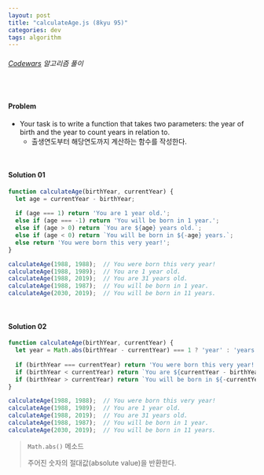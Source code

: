 ```yaml
---
layout: post
title: "calculateAge.js (8kyu 95)"
categories: dev
tags: algorithm
---
```


###### [Codewars](https://www.codewars.com) 알고리즘 풀이

<br>

#### Problem

- Your task is to write a function that takes two parameters: the year of birth and the year to count years in relation to.
  - 출생연도부터 해당연도까지 계산하는 함수를 작성한다.

<br>

#### Solution 01

```js
function calculateAge(birthYear, currentYear) {
  let age = currentYear - birthYear;
  
  if (age === 1) return 'You are 1 year old.';
  else if (age === -1) return 'You will be born in 1 year.';
  else if (age > 0) return `You are ${age} years old.`;
  else if (age < 0) return `You will be born in ${-age} years.`;
  else return 'You were born this very year!';
}

calculateAge(1988, 1988);  // You were born this very year!
calculateAge(1988, 1989);  // You are 1 year old.
calculateAge(1988, 2019);  // You are 31 years old.
calculateAge(1988, 1987);  // You will be born in 1 year.
calculateAge(2030, 2019);  // You will be born in 11 years.
```

<br>

#### Solution 02

```js
function calculateAge(birthYear, currentYear) {
  let year = Math.abs(birthYear - currentYear) === 1 ? 'year' : 'years';
  
  if (birthYear === currentYear) return 'You were born this very year!';
  if (birthYear < currentYear) return `You are ${currentYear - birthYear} ${year} old.`;
  if (birthYear > currentYear) return `You will be born in ${-currentYear + birthYear} ${year}.`;
}

calculateAge(1988, 1988);  // You were born this very year!
calculateAge(1988, 1989);  // You are 1 year old.
calculateAge(1988, 2019);  // You are 31 years old.
calculateAge(1988, 1987);  // You will be born in 1 year.
calculateAge(2030, 2019);  // You will be born in 11 years.
```

> `Math.abs()` 메소드
>
> 주어진 숫자의 절대값(absolute value)을 반환한다.

<br>

<br>